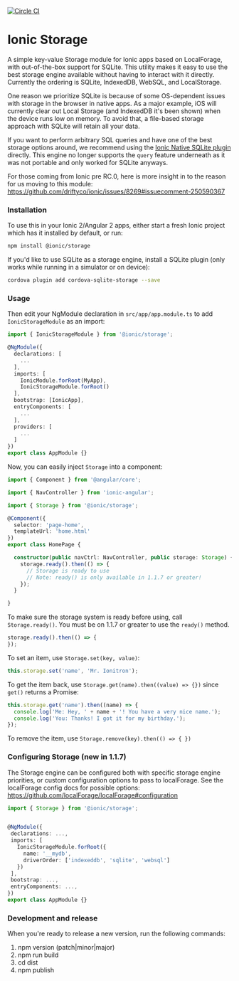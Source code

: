 [![Circle CI](https://circleci.com/gh/driftyco/ionic-storage.svg?style=shield)](https://circleci.com/gh/driftyco/ionic-storage)

# Ionic Storage
A simple key-value Storage module for Ionic apps based on LocalForage, with out-of-the-box support for SQLite. This utility makes it easy to use the best storage engine available without having to interact with it directly. Currently the ordering is SQLite, IndexedDB, WebSQL, and LocalStorage.

One reason we prioritize SQLite is because of some OS-dependent issues with storage in the browser in native apps. As a major example, iOS will currently clear out Local Storage (and IndexedDB it's been shown) when the device runs low on memory. To avoid that, a file-based storage approach with SQLite will retain all your data.

If you want to perform arbitrary SQL queries and have one of the best storage options around, we recommend using the [Ionic Native SQLite plugin](http://ionicframework.com/docs/v2/native/sqlite/) directly. This engine no longer supports the `query` feature underneath as it was not portable and only worked for SQLite anyways.

For those coming from Ionic pre RC.0, here is more insight in to the reason for us moving to this module: https://github.com/driftyco/ionic/issues/8269#issuecomment-250590367

### Installation

To use this in your Ionic 2/Angular 2 apps, either start a fresh Ionic project which has it installed by default, or run:

```bash
npm install @ionic/storage
```

If you'd like to use SQLite as a storage engine, install a SQLite plugin (only works while running in a simulator or on device):

```bash
cordova plugin add cordova-sqlite-storage --save
```

### Usage



Then edit your NgModule declaration in `src/app/app.module.ts` to add `IonicStorageModule` as an import:

```typescript
import { IonicStorageModule } from '@ionic/storage';

@NgModule({
  declarations: [
    ...
  ],
  imports: [
    IonicModule.forRoot(MyApp),
    IonicStorageModule.forRoot()
  ],
  bootstrap: [IonicApp],
  entryComponents: [
    ...
  ],
  providers: [
    ...
  ]
})
export class AppModule {}
```

Now, you can easily inject `Storage` into a component:

```typescript
import { Component } from '@angular/core';

import { NavController } from 'ionic-angular';

import { Storage } from '@ionic/storage';

@Component({
  selector: 'page-home',
  templateUrl: 'home.html'
})
export class HomePage {

  constructor(public navCtrl: NavController, public storage: Storage) {
    storage.ready().then(() => {
      // Storage is ready to use
      // Note: ready() is only available in 1.1.7 or greater!
    });
  }

}
```

To make sure the storage system is ready before using, call `Storage.ready()`. You must be
on 1.1.7 or greater to use the `ready()` method.

```javascript
storage.ready().then(() => {
});
```

To set an item, use `Storage.set(key, value)`:

```javascript
this.storage.set('name', 'Mr. Ionitron');
```

To get the item back, use `Storage.get(name).then((value) => {})` since `get()` returns a Promise:

```javascript
this.storage.get('name').then((name) => {
  console.log('Me: Hey, ' + name + '! You have a very nice name.');
  console.log('You: Thanks! I got it for my birthday.');
});
```

To remove the item, use `Storage.remove(key).then(() => { })`

### Configuring Storage (new in 1.1.7)

The Storage engine can be configured both with specific storage engine priorities, or custom configuration
options to pass to localForage. See the localForage config docs for possible options: https://github.com/localForage/localForage#configuration


```typescript
import { Storage } from '@ionic/storage';


@NgModule({
 declarations: ...,
 imports: [
   IonicStorageModule.forRoot({
     name: '__mydb',
     driverOrder: ['indexeddb', 'sqlite', 'websql']
   })
 ],
 bootstrap: ...,
 entryComponents: ...,
})
export class AppModule {}
```


### Development and release

When you're ready to release a new version, run the following commands:

1.  npm version (patch|minor|major)
2.  npm run build
3.  cd dist
4.  npm publish
